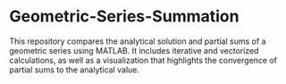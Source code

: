 # Geometric-Series-Summation
This repository compares the analytical solution and partial sums of a geometric series using MATLAB. It includes iterative and vectorized calculations, as well as a visualization that highlights the convergence of partial sums to the analytical value.
